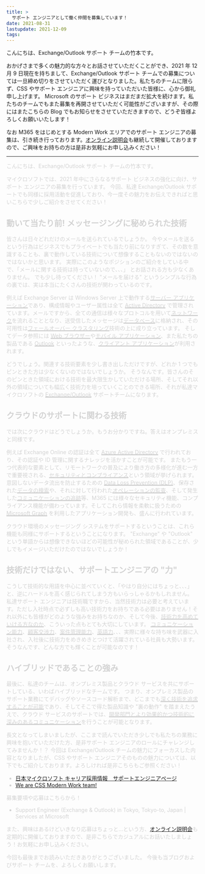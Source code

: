 ```yaml
---
title: >
  サポート エンジニアとして働く仲間を募集しています！
date: 2021-08-31
lastupdate: 2021-12-09
tags:
---
```


こんにちは、Exchange/Outlook サポート チームの竹本です。

おかげさまで多くの魅力的な方々とお話させていただくことができ、2021 年 12 月 9 日現在を持ちまして、Exchange/Outlook サポート チームでの募集については一旦締め切りをさせていただく運びとなりました。私たちのチームに限らず、CSS やサポート エンジニアに興味を持っていただいた皆様に、心から御礼申し上げます。
Microsoft のサポート ビジネスはまだまだ拡大を続けます。私たちのチームでもまた募集を再開させていただく可能性がございますが、その際にはまたこちらの Blog でもお知らせをさせていただきますので、どうぞ皆様よろしくお願いいたします！

なお M365 をはじめとする Modern Work エリアでのサポート エンジニアの募集は、引き続き行っております。[オンライン説明会](https://aka.ms/CSS_MW_EVENT)も継続して開催しておりますので、ご興味をお持ちの方は是非お気軽にお申し込みください！

---

<font color="LightGray">

こんにちは、Exchange/Outlook サポート チームの竹本です。

マイクロソフトでは、2021 年中にさらなるサポート ビジネスの強化に向け、サポート エンジニアの募集を行っています。
今回、私達 Exchange/Outlook サポートでも同様に採用活動を促進しており、今一度その魅力をお伝えできればと思いこちらで少しご紹介をさせてください！

## 動いて当たり前! メッセージングに秘められた技術

皆さんは日々どれだけのメールを送られているでしょうか。
今やメールを送るという行為はビジネスでもプライベートでも当たり前になりすぎて、その数を意識することも、裏で動作している技術について想像することもないのではないのではないかと思います。
実際にこのようなポジションのご紹介をしている中で、「メールに関する技術は持っていないので、、、」 とお話される方も少なくありません。
でも少し待ってください！ "メールを届ける" というシンプルな行為の裏では、実は本当にたくさんの技術が関わっているのです。

例えば Exchange Server は Windows Server 上で動作する<span style="background: linear-gradient(transparent 80%, #d3d3d3 80%)">サーバー アプリケーション</span>であり、構成情報やユーザー属性は全て <span style="background: linear-gradient(transparent 80%, #d3d3d3 80%)">Active Directory</span> で管理されています。メールですから、全ての通信は様々なプロトコルを用いて<span style="background: linear-gradient(transparent 80%, #d3d3d3 80%)">ネットワーク</span>を流れることとなり、送受信したメッセージは<span style="background: linear-gradient(transparent 80%, #d3d3d3 80%)">データベース</span>に格納され、その可用性は<span style="background: linear-gradient(transparent 80%, #d3d3d3 80%)">フェールオーバー クラスタリング</span>技術の上に成り立っています。
そしてデータ参照には <span style="background: linear-gradient(transparent 80%, #d3d3d3 80%)">Web ブラウザー</span>や<span style="background: linear-gradient(transparent 80%, #d3d3d3 80%)">モバイル アプリケーション</span>、また私たちの製品である <span style="background: linear-gradient(transparent 80%, #d3d3d3 80%)">Outlook</span> といったような、<span style="background: linear-gradient(transparent 80%, #d3d3d3 80%)">クライアント アプリケーション</span>が利用されます。

どうでしょう。関連する技術要素を少し書き出しただけですが、どれか 1 つでもピンときた方は少なくないのではないでしょうか。
そうなんです。皆さんのそのピンときた領域における技術を最大限生かしていただける場所、そしてそれ以外の領域についても幅広く技術力を培っていくことのできる場所、それが私達マイクロソフトの <span style="background: linear-gradient(transparent 80%, #d3d3d3 80%)">Exchange/Outlook</span> サポートチームになります。

## クラウドのサポートに関わる技術

では次にクラウドはどうでしょうか。もうお分かりですね。答えはオンプレミスと同様です。

例えば Exchange Online の認証は全て <span style="background: linear-gradient(transparent 80%, #d3d3d3 80%)">Azure Active Directory</span> で行われており、その認証や ID 管理に関するナレッジを活かすことが可能です。
またもう一つ代表的な要素として、リモートワークの普及により働き方の多様化が進む一方で重要視される、<span style="background: linear-gradient(transparent 80%, #d3d3d3 80%)">セキュリティとコンプライアンス</span>という領域が挙げられます。
意図しないデータ流出を防止するための <span style="background: linear-gradient(transparent 80%, #d3d3d3 80%)">Data Loss Prevention (DLP)</span>、保存された<span style="background: linear-gradient(transparent 80%, #d3d3d3 80%)">データの検索</span>や、それに対して行われた<span style="background: linear-gradient(transparent 80%, #d3d3d3 80%)">オペレーションの監査</span>、そして発生した<span style="background: linear-gradient(transparent 80%, #d3d3d3 80%)">コミュニケーションの追跡</span>等、M365 には様々なセキュリティ機能、コンプライアンス機能が備わっています。そしてこれら情報を柔軟に扱うための <span style="background: linear-gradient(transparent 80%, #d3d3d3 80%)">Microsoft Graph</span> を利用したアプリケーション開発も、盛んに行われています。

クラウド環境のメッセージング システムをサポートするということは、これら機能も同様にサポートするということになります。
"Exchange" や "Outlook" という単語からは想像できないほどの可能性が秘められた領域であることが、少しでもイメージいただけたのではないでしょうか！

## 技術だけではない、サポートエンジニアの "力"

こうして技術的な用語を中心に並べていくと、「やはり自分にはちょっと、、、」と、逆にハードルを高く感じられてしまう方もいらっしゃるかもしれません。
私達サポート エンジニアは技術職ですから、当然技術力は必要と考えています。ただし入社時点で必ずしも高い技術力をお持ちである必要はありません！それ以外にも皆様がどのような強みをお持ちなのか、そして今後、<span style="background: linear-gradient(transparent 80%, #d3d3d3 80%)">技術力を高めていける方なのか</span>、こういった点もとても大切にしています。
<span style="background: linear-gradient(transparent 80%, #d3d3d3 80%)">コミュニケーション能力</span>、<span style="background: linear-gradient(transparent 80%, #d3d3d3 80%)">顧客交渉力</span>、<span style="background: linear-gradient(transparent 80%, #d3d3d3 80%)">案件管理能力</span>、<span style="background: linear-gradient(transparent 80%, #d3d3d3 80%)">英語力</span>、、、実際に様々な持ち味を武器に入社され、入社後に技術力をめきめきとつけて活躍されている社員も大勢います。
そうなんです、どんな方でも輝くことが可能なのです！

## ハイブリッドであることの強み

最後に、私達のチームは、オンプレミス製品とクラウド サービスを共にサポートしている、いわばハイブリッドなチームです。
つまり、オンプレミス製品のサポート業務にてデバッグやソースコード解析まで、どこまでも<span style="background: linear-gradient(transparent 80%, #d3d3d3 80%)">深く技術を追求することが可能</span>であり、そしてそこで得た製品知識や "裏の動作" を踏まえたうえで、クラウド サービスのサポートでは、<span style="background: linear-gradient(transparent 80%, #d3d3d3 80%)">開発部門とより効果的かつ技術的に深みのあるコミュニケーション</span>を行うことが可能となります。

長文となってしまいましたが、ここまで読んでいただき少しでも私たちの業務に興味を抱いていただけた方、是非サポート エンジニアのロールにチャレンジしてみませんか！？
今回は Exchange/Outlook チームの魅力にフォーカスした内容となりましたが、CSS やサポート エンジニアそのものの魅力については、以下でもご紹介しております。よろしければ是非こちらもご参照ください！

- [日本マイクロソフト キャリア採用情報　サポートエンジニアページ](https://www.microsoft.com/ja-jp/mscorp/mid-career/se-top.aspx)
- [We are CSS Modern Work team!](https://sway.office.com/NEkNd4VFaQEVu8Lb)

募集要項や応募はこちらから！

- Support Engineer (Exchange & Outlook) in Tokyo, Tokyo-to, Japan | Services at Microsoft

また、興味はあるけどいきなり応募はちょっと…という方、[オンライン説明会](https://aka.ms/CSS_MW_EVENT)も定期的に開催しておりますので、是非こちらでカジュアルにお話いたしましょう！お気軽にお申し込みください。

今回も最後までお読みいただきありがとうございました。
今後も当ブログおよびサポート チームを、よろしくお願いします。

</font>